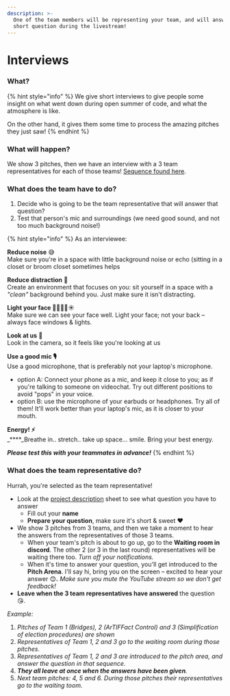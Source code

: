 ```yaml
---
description: >-
  One of the team members will be representing your team, and will answer a
  short question during the livestream!
---
```


# Interviews

### What?

{% hint style="info" %}
We give short interviews to give people some insight on what went down during open summer of code, and what the atmosphere is like.

On the other hand, it gives them some time to process the amazing pitches they just saw!
{% endhint %}

### What will happen?

We show 3 pitches, then we have an interview with a 3 team representatives for each of those teams! [Sequence found here](https://docs.google.com/spreadsheets/d/1LEOFnsOYX1sOJuNBzhD277bCgdci9O_vAOphsx2vnGE/edit?usp=sharing).

### What does the team have to do?

1. Decide who is going to be the team representative that will answer that question?
2. Test that person's mic and surroundings \(we need good sound, and not too much background noise!\)

{% hint style="info" %}
As an interviewee:  
  
**Reduce noise** 😅  
Make sure you're in a space with little background noise or echo \(sitting in a closet or broom closet sometimes helps   
  
**Reduce distraction** 💃  
Create an environment that focuses on you: sit yourself in a space with a _"clean"_  background behind you. Just make sure it isn't distracting.  
  
**Light your face 🙍🏽‍♀️🔦☀️**  
Make sure we can see your face well. Light your face; not your back – always face windows & lights.  
  
**Look at us** 👀  
Look in the camera, so it feels like you're looking at us   
  
**Use a good mic 🎙**  
Use a good microphone, that is preferably not your laptop's microphone.  
- option A: Connect your phone as a mic, and keep it close to you; as if you're talking to someone on videochat. Try out different positions to avoid "pops" in your voice.  
- option B: use the microphone of your earbuds or headphones. Try all of them! It'll work better than your laptop's mic, as it is closer to your mouth.

**Energy! ⚡️**  
_****_Breathe in.. stretch.. take up space... smile. Bring your best energy.

_**Please test this with your teammates in advance!**_
{% endhint %}

### What does the team representative do?

Hurrah, you're selected as the team representative!

* Look at the [project description](https://docs.google.com/spreadsheets/d/1LEOFnsOYX1sOJuNBzhD277bCgdci9O_vAOphsx2vnGE/edit?usp=sharing) sheet to see what question you have to answer
  * Fill out your **name**
  * **Prepare your question**, make sure it's short & sweet ♥️
* We show 3 pitches from 3 teams, and then we take a moment to hear the answers from the representatives of those 3 teams.
  * When your team's pitch is about to go up, go to the **Waiting room in discord**. The other 2 \(or 3 in the last round\) representatives will be waiting there too. _Turn off your notifications._
  * When it's time to answer your question, you'll get introduced to the **Pitch Arena**. I'll say hi, bring you on the screen – excited to hear your answer 😊**.**  _Make sure you mute the YouTube stream so we don't get feedback!_
* **Leave when the 3 team representatives have answered** the question 😘.

_Example:_

1. _Pitches of Team 1 \(Bridges\), 2 \(ArTIFFact Control\) and 3 \(Simplification of election procedures\) are shown_
2. _Representatives of Team 1, 2 and 3 go to the waiting room during those pitches._
3. _Representatives of Team 1, 2 and 3 are introduced to the pitch area, and answer the question in that sequence._
4. _**They all leave at once when the answers have been given**._
5. _Next team pitches: 4, 5 and 6. During those pitches their representatives go to the waiting toom._

